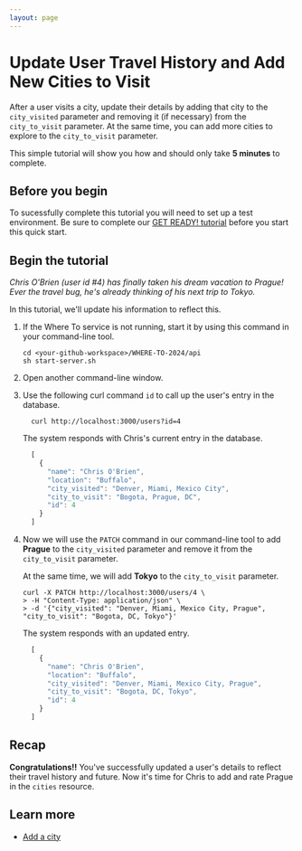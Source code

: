 ```yaml
---
layout: page
---
```


# Update User Travel History and Add New Cities to Visit

After a user visits a city, update their details by adding that city to the `city_visited` parameter and removing it (if necessary) from the `city_to_visit` parameter. At the same time, you can add more cities to explore to the `city_to_visit` parameter.

This simple tutorial will show you how and should only take **5 minutes** to complete.

## Before you begin

To sucessfully complete this tutorial you will need to set up a test environment. Be sure to complete our [GET READY! tutorial](WhereTo-GetReady.md) before you start this quick start.

## Begin the tutorial

*Chris O'Brien (user id #4) has finally taken his dream vacation to Prague! Ever the travel bug, he's already thinking of his next trip to Tokyo.*

In this tutorial, we'll update his information to reflect this.

1. If the Where To service is not running, start it by using this command in your command-line tool.

    ```shell
    cd <your-github-workspace>/WHERE-TO-2024/api 
    sh start-server.sh
    ```

2. Open another command-line window.
3. Use the following curl command `id` to call up the user's entry in the database.

    ```shell
      curl http://localhost:3000/users?id=4
    ```

    The system responds with Chris's current entry in the database.

    ```js
      [
        {
          "name": "Chris O'Brien",
          "location": "Buffalo",
          "city_visited": "Denver, Miami, Mexico City",
          "city_to_visit": "Bogota, Prague, DC",
          "id": 4
        }
      ]
    ```

4. Now we will use the `PATCH` command in our command-line tool to add **Prague** to the `city_visited` parameter and remove it from the `city_to_visit` parameter.

    At the same time, we will add **Tokyo** to the `city_to_visit` parameter.

    ```shell
    curl -X PATCH http://localhost:3000/users/4 \
    > -H "Content-Type: application/json" \
    > -d '{"city_visited": "Denver, Miami, Mexico City, Prague", "city_to_visit": "Bogota, DC, Tokyo"}'
    ```

    The system responds with an updated entry.

    ```js
      [
        {
          "name": "Chris O'Brien",
          "location": "Buffalo",
          "city_visited": "Denver, Miami, Mexico City, Prague",
          "city_to_visit": "Bogota, DC, Tokyo",
          "id": 4
        }
      ]
    ```

## Recap

**Congratulations!!** You've successfully updated a user's details to reflect their travel history and future. Now it's time for Chris to add and rate Prague in the `cities` resource.

## Learn more

- [Add a city](../Reference/cities-add-city.md)
